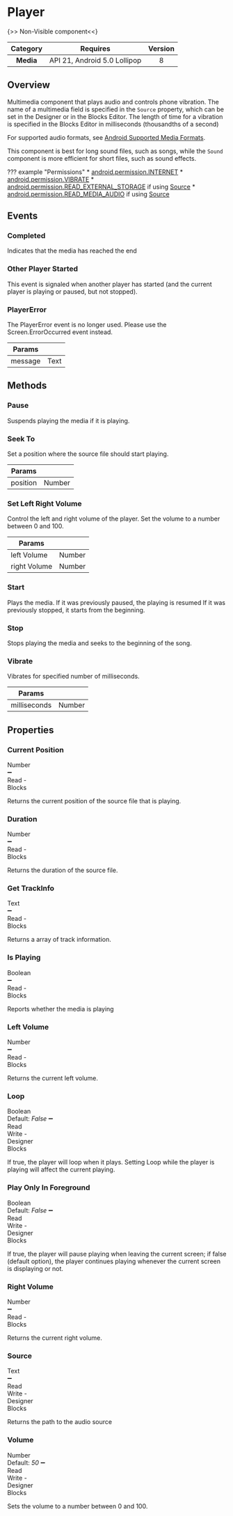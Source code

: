 # Player

{>> Non-Visible component<<}

| Category | Requires | Version |
|:--------:|:-------:|:--------:|
|**Media**|<span class="chip chip-any">API 21, Android 5.0 Lollipop</span>|<span class="chip chip-number">8</span>|

## Overview

Multimedia component that plays audio and controls phone vibration. The name of a multimedia field is specified in the `` Source `` property, which can be set in the Designer or in the Blocks Editor. The length of time for a vibration is specified in the Blocks Editor in milliseconds (thousandths of a second)

For supported audio formats, see <a href="http://developer.android.com/guide/appendix/media-formats.html" target="_blank">Android Supported Media Formats</a>.

This component is best for long sound files, such as songs, while the `` Sound `` component is more efficient for short files, such as sound effects.

??? example "Permissions"
    * [android.permission.INTERNET](https://developer.android.com/reference/android/Manifest.permission.html#INTERNET)
    * [android.permission.VIBRATE](https://developer.android.com/reference/android/Manifest.permission.html#VIBRATE)
    * [android.permission.READ_EXTERNAL_STORAGE](https://developer.android.com/reference/android/Manifest.permission.html#READ_EXTERNAL_STORAGE) if using [Source](#source)
    * [android.permission.READ_MEDIA_AUDIO](https://developer.android.com/reference/android/Manifest.permission.html#READ_MEDIA_AUDIO) if using [Source](#source)

## Events

### Completed

Indicates that the media has reached the end

<div class="block" ai2-block="event" not-rendered="true" value="%7B%22componentName%22:%20%22Player%22,%20%22name%22:%20%22Completed%22,%20%22param%22:%20%5B%5D%7D"></div>

### Other Player Started

This event is signaled when another player has started (and the current player is playing or paused, but not stopped).

<div class="block" ai2-block="event" not-rendered="true" value="%7B%22componentName%22:%20%22Player%22,%20%22name%22:%20%22Other%20Player%20Started%22,%20%22param%22:%20%5B%5D%7D"></div>

### PlayerError

The PlayerError event is no longer used. Please use the Screen.ErrorOccurred event instead.

<div class="block" ai2-block="event" not-rendered="true" value="%7B%22componentName%22:%20%22Player%22,%20%22name%22:%20%22PlayerError%22,%20%22param%22:%20%5B%22message%22%5D%7D"></div>

| Params | []() |
|--------|------|
|message|<span class="chip chip-text">Text</span>|

## Methods

### Pause

Suspends playing the media if it is playing.

<div class="block" ai2-block="method" not-rendered="true" value="%7B%22componentName%22:%20%22Player%22,%20%22name%22:%20%22Pause%22,%20%22output%22:%20false,%20%22param%22:%20%5B%5D%7D"></div>

### Seek To

Set a position where the source file should start playing.

<div class="block" ai2-block="method" not-rendered="true" value="%7B%22componentName%22:%20%22Player%22,%20%22name%22:%20%22Seek%20To%22,%20%22output%22:%20false,%20%22param%22:%20%5B%22position%22%5D%7D"></div>

| Params | []() |
|--------|------|
|position|<span class="chip chip-number">Number</span>|

### Set Left Right Volume

Control the left and right volume of the player. Set the volume to a number between 0 and 100.

<div class="block" ai2-block="method" not-rendered="true" value="%7B%22componentName%22:%20%22Player%22,%20%22name%22:%20%22Set%20Left%20Right%20Volume%22,%20%22output%22:%20false,%20%22param%22:%20%5B%22left%20Volume%22,%20%22right%20Volume%22%5D%7D"></div>

| Params | []() |
|--------|------|
|left Volume|<span class="chip chip-number">Number</span>|
|right Volume|<span class="chip chip-number">Number</span>|

### Start

Plays the media. If it was previously paused, the playing is resumed
If it was previously stopped, it starts from the beginning.

<div class="block" ai2-block="method" not-rendered="true" value="%7B%22componentName%22:%20%22Player%22,%20%22name%22:%20%22Start%22,%20%22output%22:%20false,%20%22param%22:%20%5B%5D%7D"></div>

### Stop

Stops playing the media and seeks to the beginning of the song.

<div class="block" ai2-block="method" not-rendered="true" value="%7B%22componentName%22:%20%22Player%22,%20%22name%22:%20%22Stop%22,%20%22output%22:%20false,%20%22param%22:%20%5B%5D%7D"></div>

### Vibrate

Vibrates for specified number of milliseconds.

<div class="block" ai2-block="method" not-rendered="true" value="%7B%22componentName%22:%20%22Player%22,%20%22name%22:%20%22Vibrate%22,%20%22output%22:%20false,%20%22param%22:%20%5B%22milliseconds%22%5D%7D"></div>

| Params | []() |
|--------|------|
|milliseconds|<span class="chip chip-number">Number</span>|

## Properties

### Current Position

<span style="user-select: none; white-space:pre-wrap;"><span class="chip chip-number">Number</span> :heavy_minus_sign: <span class="chip chip-rw">Read</span>  - <span class="chip chip-bd">Blocks</span></span>

Returns the current position of the source file that is playing.

<div class="block" ai2-block="property" not-rendered="true" value="%7B%22componentName%22:%20%22Player%22,%20%22name%22:%20%22Current%20Position%22,%20%22getter%22:%20true%7D"></div>

### Duration

<span style="user-select: none; white-space:pre-wrap;"><span class="chip chip-number">Number</span> :heavy_minus_sign: <span class="chip chip-rw">Read</span>  - <span class="chip chip-bd">Blocks</span></span>

Returns the duration of the source file.

<div class="block" ai2-block="property" not-rendered="true" value="%7B%22componentName%22:%20%22Player%22,%20%22name%22:%20%22Duration%22,%20%22getter%22:%20true%7D"></div>

### Get TrackInfo

<span style="user-select: none; white-space:pre-wrap;"><span class="chip chip-text">Text</span> :heavy_minus_sign: <span class="chip chip-rw">Read</span>  - <span class="chip chip-bd">Blocks</span></span>

Returns a array of track information.

<div class="block" ai2-block="property" not-rendered="true" value="%7B%22componentName%22:%20%22Player%22,%20%22name%22:%20%22Get%20TrackInfo%22,%20%22getter%22:%20true%7D"></div>

### Is Playing

<span style="user-select: none; white-space:pre-wrap;"><span class="chip chip-boolean">Boolean</span> :heavy_minus_sign: <span class="chip chip-rw">Read</span>  - <span class="chip chip-bd">Blocks</span></span>

Reports whether the media is playing

<div class="block" ai2-block="property" not-rendered="true" value="%7B%22componentName%22:%20%22Player%22,%20%22name%22:%20%22Is%20Playing%22,%20%22getter%22:%20true%7D"></div>

### Left Volume

<span style="user-select: none; white-space:pre-wrap;"><span class="chip chip-number">Number</span> :heavy_minus_sign: <span class="chip chip-rw">Read</span>  - <span class="chip chip-bd">Blocks</span></span>

Returns the current left volume.

<div class="block" ai2-block="property" not-rendered="true" value="%7B%22componentName%22:%20%22Player%22,%20%22name%22:%20%22Left%20Volume%22,%20%22getter%22:%20true%7D"></div>

### Loop

<span style="user-select: none; white-space:pre-wrap;"><span class="chip chip-boolean">Boolean</span> <span class="chip chip-boolean">Default: <i>False</i></span> :heavy_minus_sign: <span class="chip chip-rw">Read</span> <span class="chip chip-rw">Write</span>  - <span class="chip chip-bd">Designer</span> <span class="chip chip-bd">Blocks</span></span>

If true, the player will loop when it plays. Setting Loop while the player is playing will affect the current playing.

<div class="block" ai2-block="property" not-rendered="true" value="%7B%22componentName%22:%20%22Player%22,%20%22name%22:%20%22Loop%22,%20%22getter%22:%20true%7D"></div>
<div class="block" ai2-block="property" not-rendered="true" value="%7B%22componentName%22:%20%22Player%22,%20%22name%22:%20%22Loop%22,%20%22getter%22:%20false%7D"></div>

### Play Only In Foreground

<span style="user-select: none; white-space:pre-wrap;"><span class="chip chip-boolean">Boolean</span> <span class="chip chip-boolean">Default: <i>False</i></span> :heavy_minus_sign: <span class="chip chip-rw">Read</span> <span class="chip chip-rw">Write</span>  - <span class="chip chip-bd">Designer</span> <span class="chip chip-bd">Blocks</span></span>

If true, the player will pause playing when leaving the current screen; if false (default option), the player continues playing whenever the current screen is displaying or not.

<div class="block" ai2-block="property" not-rendered="true" value="%7B%22componentName%22:%20%22Player%22,%20%22name%22:%20%22Play%20Only%20In%20Foreground%22,%20%22getter%22:%20true%7D"></div>
<div class="block" ai2-block="property" not-rendered="true" value="%7B%22componentName%22:%20%22Player%22,%20%22name%22:%20%22Play%20Only%20In%20Foreground%22,%20%22getter%22:%20false%7D"></div>

### Right Volume

<span style="user-select: none; white-space:pre-wrap;"><span class="chip chip-number">Number</span> :heavy_minus_sign: <span class="chip chip-rw">Read</span>  - <span class="chip chip-bd">Blocks</span></span>

Returns the current right volume.

<div class="block" ai2-block="property" not-rendered="true" value="%7B%22componentName%22:%20%22Player%22,%20%22name%22:%20%22Right%20Volume%22,%20%22getter%22:%20true%7D"></div>

### Source

<span style="user-select: none; white-space:pre-wrap;"><span class="chip chip-text">Text</span> :heavy_minus_sign: <span class="chip chip-rw">Read</span> <span class="chip chip-rw">Write</span>  - <span class="chip chip-bd">Designer</span> <span class="chip chip-bd">Blocks</span></span>

Returns the path to the audio source

<div class="block" ai2-block="property" not-rendered="true" value="%7B%22componentName%22:%20%22Player%22,%20%22name%22:%20%22Source%22,%20%22getter%22:%20true%7D"></div>
<div class="block" ai2-block="property" not-rendered="true" value="%7B%22componentName%22:%20%22Player%22,%20%22name%22:%20%22Source%22,%20%22getter%22:%20false%7D"></div>

### Volume

<span style="user-select: none; white-space:pre-wrap;"><span class="chip chip-number">Number</span> <span class="chip chip-number">Default: <i>50</i></span> :heavy_minus_sign: <span class="chip chip-rw">Read</span> <span class="chip chip-rw">Write</span>  - <span class="chip chip-bd">Designer</span> <span class="chip chip-bd">Blocks</span></span>

Sets the volume to a number between 0 and 100.

<div class="block" ai2-block="property" not-rendered="true" value="%7B%22componentName%22:%20%22Player%22,%20%22name%22:%20%22Volume%22,%20%22getter%22:%20true%7D"></div>
<div class="block" ai2-block="property" not-rendered="true" value="%7B%22componentName%22:%20%22Player%22,%20%22name%22:%20%22Volume%22,%20%22getter%22:%20false%7D"></div>
